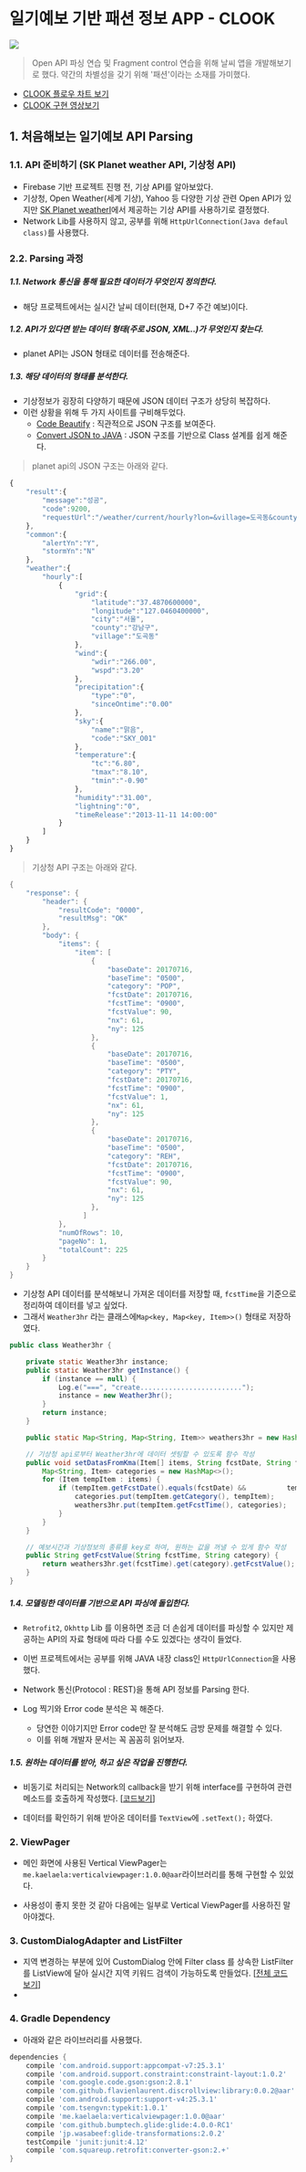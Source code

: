 # 일기예보 기반 패션 정보 APP - CLOOK

![](https://ws4.sinaimg.cn/large/006tKfTcgy1fin4w4a0w0j30b408gwen.jpg)

> Open API 파싱 연습 및 Fragment control 연습을 위해 날씨 앱을 개발해보기로 했다.
> 약간의 차별성을 갖기 위해 '패션'이라는 소재를 가미했다.

- [CLOOK 플로우 차트 보기](https://www.slideshare.net/secret/5aLvyGDSVFLnxL)
- [CLOOK 구현 영상보기](https://www.youtube.com/watch?v=N0Khy7a2ZZQ)



## 1. 처음해보는 일기예보 API Parsing

### 1.1. API 준비하기 (SK Planet weather API, 기상청 API)

- Firebase 기반 프로젝트 진행 전, 기상 API를 알아보았다.
- 기상청, Open Weather(세계 기상), Yahoo 등 다양한 기상 관련 Open API가 있지만 [SK Planet weatherI](https://developers.skplanetx.com/develop/self-console/)에서 제공하는 기상 API를 사용하기로 결정했다.
- Network Lib를 사용하지 않고, 공부를 위해 `HttpUrlConnection(Java defaul class)`를 사용했다. 





### 2.2. Parsing 과정

##### 1.1. Network 통신을 통해 필요한 데이터가 무엇인지 정의한다.

- 해당 프로젝트에서는 실시간 날씨 데이터(현재, D+7 주간 예보)이다.



##### 1.2. API가 있다면 받는 데이터 형태(주로 JSON, XML..)가 무엇인지 찾는다.

- planet API는 JSON 형태로 데이터를 전송해준다. 



##### 1.3. 해당 데이터의 형태를 분석한다.

- 기상정보가 굉장히 다양하기 때문에 JSON 데이터 구조가 상당히 복잡하다.
- 이런 상황을 위해 두 가지 사이트를 구비해두었다.
  - [Code Beautify](https://codebeautify.org/) : 직관적으로 JSON 구조를 보여준다.
  - [Convert JSON to JAVA](http://pojo.sodhanalibrary.com/) : JSON 구조를 기반으로 Class 설계를 쉽게 해준다.

> planet api의 JSON 구조는 아래와 같다. 

```javascript
{
    "result":{
        "message":"성공",
        "code":9200,
        "requestUrl":"/weather/current/hourly?lon=&village=도곡동&county=강남구&lat=&city=서울&version=1"
    },
    "common":{
        "alertYn":"Y",
        "stormYn":"N"
    },
    "weather":{
        "hourly":[
            {
                "grid":{
                    "latitude":"37.4870600000",
                    "longitude":"127.0460400000",
                    "city":"서울",
                    "county":"강남구",
                    "village":"도곡동"
                },
                "wind":{
                    "wdir":"266.00",
                    "wspd":"3.20"
                },
                "precipitation":{
                    "type":"0",
                    "sinceOntime":"0.00"
                },
                "sky":{
                    "name":"맑음",
                    "code":"SKY_O01"
                },
                "temperature":{
                    "tc":"6.80",
                    "tmax":"8.10",
                    "tmin":"-0.90"
                },
                "humidity":"31.00",
                "lightning":"0",
                "timeRelease":"2013-11-11 14:00:00"
            }
        ]
    }
}
```



> 기상청 API 구조는 아래와 같다.

```java
{
	"response": {
		"header": {
			"resultCode": "0000",
			"resultMsg": "OK"
		},
		"body": {
			"items": {
				"item": [
					{
						"baseDate": 20170716,
						"baseTime": "0500",
						"category": "POP",
						"fcstDate": 20170716,
						"fcstTime": "0900",
						"fcstValue": 90,
						"nx": 61,
						"ny": 125
					},
					{
						"baseDate": 20170716,
						"baseTime": "0500",
						"category": "PTY",
						"fcstDate": 20170716,
						"fcstTime": "0900",
						"fcstValue": 1,
						"nx": 61,
						"ny": 125
					},
					{
						"baseDate": 20170716,
						"baseTime": "0500",
						"category": "REH",
						"fcstDate": 20170716,
						"fcstTime": "0900",
						"fcstValue": 90,
						"nx": 61,
						"ny": 125
					},
                  ]
			},
			"numOfRows": 10,
			"pageNo": 1,
			"totalCount": 225
		}
	}
}
```

- 기상청 API 데이터를 분석해보니 가져온 데이터를 저장할 때, `fcstTime`을 기준으로 정리하여 데이터를 넣고 싶었다.
- 그래서 `Weather3hr` 라는 클래스에`Map<key, Map<key, Item>>()` 형태로 저장하였다.

```java
public class Weather3hr {

    private static Weather3hr instance;
    public static Weather3hr getInstance() {
        if (instance == null) {
            Log.e("===", "create.........................");
            instance = new Weather3hr();
        }
        return instance;
    }

    public static Map<String, Map<String, Item>> weathers3hr = new HashMap<>();

  	// 기상청 api로부터 Weather3hr에 데이터 셋팅할 수 있도록 함수 작성
    public void setDatasFromKma(Item[] items, String fcstDate, String fcstTime) {
        Map<String, Item> categories = new HashMap<>();
        for (Item tempItem : items) {
            if (tempItem.getFcstDate().equals(fcstDate) && 			tempItem.getFcstTime().equals(fcstTime)) {
                categories.put(tempItem.getCategory(), tempItem);
                weathers3hr.put(tempItem.getFcstTime(), categories);
            }
        }
    }

  	// 예보시간과 기상정보의 종류를 key로 하여, 원하는 값을 꺼낼 수 있게 함수 작성
    public String getFcstValue(String fcstTime, String category) {
        return weathers3hr.get(fcstTime).get(category).getFcstValue();
    }
}
```

##### 1.4. 모델링한 데이터를 기반으로 API 파싱에 돌입한다.

- `Retrofit2`, `Okhttp` Lib 를 이용하면 조금 더 손쉽게 데이터를 파싱할 수 있지만 제공하는 API의 자료 형태에 따라 다를 수도 있겠다는 생각이 들었다.
- 이번 프로젝트에서는 공부를 위해 JAVA 내장 class인 `HttpUrlConnection`을 사용했다.


- Network 통신(Protocol : REST)을 통해 API 정보를 Parsing 한다.
- Log 찍기와 Error code 분석은 꼭 해준다.
  - 당연한 이야기지만 Error code만 잘 분석해도 금방 문제를 해결할 수 있다.
  - 이를 위해 개발자 문서는 꼭 꼼꼼히 읽어보자.


##### 1.5. 원하는 데이터를 받아, 하고 싶은 작업을 진행한다.

- 비동기로 처리되는 Network의 callback을 받기 위해 interface를 구현하여 관련 메소드를 호출하게 작성했다. [[코드보기](https://github.com/jhlee910609/android_app_CLOOK/blob/master/app/src/main/java/com/example/junhee/weatherparse/util/weatherParser/Remote.java)]


- 데이터를 확인하기 위해 받아온 데이터를 `TextView`에 `.setText();` 하였다. 




### 2. ViewPager

- 메인 화면에 사용된 Vertical ViewPager는 `me.kaelaela:verticalviewpager:1.0.0@aar`라이브러리를 통해 구현할 수 있었다.

- 사용성이 좋지 못한 것 같아 다음에는 일부로 Vertical ViewPager를 사용하진 말아야겠다. 




### 3. CustomDialogAdapter and ListFilter

- 지역 변경하는 부분에 있어 CustomDialog 안에 Filter class 를 상속한 ListFilter를 ListView에 달아 실시간 지역 키워드 검색이 가능하도록 만들었다. [[전체 코드 보기](https://github.com/jhlee910609/android_app_CLOOK/blob/master/app/src/main/java/com/example/junhee/weatherparse/adapter/CustomDialogAdapter.java)]
- ​


### 4. Gradle Dependency

- 아래와 같은 라이브러리를 사용했다.

```groovy
dependencies {
    compile 'com.android.support:appcompat-v7:25.3.1'
    compile 'com.android.support.constraint:constraint-layout:1.0.2'
    compile 'com.google.code.gson:gson:2.8.1'
    compile 'com.github.flavienlaurent.discrollview:library:0.0.2@aar'
    compile 'com.android.support:support-v4:25.3.1'
    compile 'com.tsengvn:typekit:1.0.1'
    compile 'me.kaelaela:verticalviewpager:1.0.0@aar'
    compile 'com.github.bumptech.glide:glide:4.0.0-RC1'
    compile 'jp.wasabeef:glide-transformations:2.0.2'
    testCompile 'junit:junit:4.12'
    compile 'com.squareup.retrofit:converter-gson:2.+'
}
```

